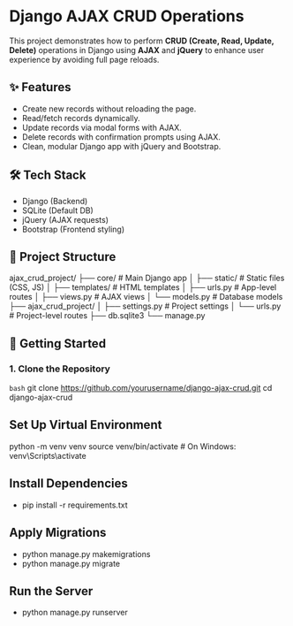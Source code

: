 # Django AJAX CRUD Operations

This project demonstrates how to perform **CRUD (Create, Read, Update, Delete)** operations in Django using **AJAX** and **jQuery** to enhance user experience by avoiding full page reloads.

## ✨ Features

- Create new records without reloading the page.
- Read/fetch records dynamically.
- Update records via modal forms with AJAX.
- Delete records with confirmation prompts using AJAX.
- Clean, modular Django app with jQuery and Bootstrap.

## 🛠️ Tech Stack

- Django (Backend)
- SQLite (Default DB)
- jQuery (AJAX requests)
- Bootstrap (Frontend styling)

## 📁 Project Structure
ajax_crud_project/ ├── core/ # Main Django app │ ├── static/ # Static files (CSS, JS) │ ├── templates/ # HTML templates │ ├── urls.py # App-level routes │ ├── views.py # AJAX views │ └── models.py # Database models ├── ajax_crud_project/ │ ├── settings.py # Project settings │ └── urls.py # Project-level routes ├── db.sqlite3 └── manage.py



## 🚀 Getting Started

### 1. Clone the Repository

```bash```
git clone https://github.com/yourusername/django-ajax-crud.git
cd django-ajax-crud

## Set Up Virtual Environment
python -m venv venv
source venv/bin/activate  # On Windows: venv\Scripts\activate

## Install Dependencies
 - pip install -r requirements.txt

## Apply Migrations
 - python manage.py makemigrations
 - python manage.py migrate

##  Run the Server
 - python manage.py runserver



